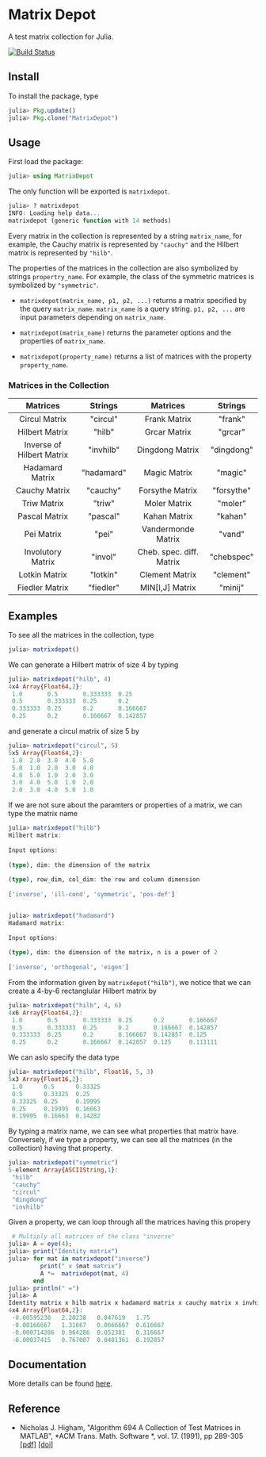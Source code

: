# Matrix Depot 

A test matrix collection for Julia.

[![Build Status](https://travis-ci.org/weijianzhang/MatrixDepot.jl.svg?branch=master)](https://travis-ci.org/weijianzhang/MatrixDepot.jl)

  
## Install

To install the package, type

```julia
julia> Pkg.update()
julia> Pkg.clone("MatrixDepot")
```

## Usage

First load the package:

```julia
julia> using MatrixDepot
```

The only function will be exported is `matrixdepot`.

```julia
julia> ? matrixdepot
INFO: Loading help data...
matrixdepot (generic function with 14 methods)
```

Every matrix in the collection is represented by a string `matrix_name`, for
example, the Cauchy matrix is represented by `"cauchy"` and the Hilbert matrix
is represented by `"hilb"`.

The properties of the matrices in the collection are also symbolized by strings
`propertry_name`. For example, the class of the symmetric matrices is symbolized
by `"symmetric"`.

* `matrixdepot(matrix_name, p1, p2, ...)` returns a matrix specified by the
query `matrix_name`. `matrix_name` is a query string. `p1, p2, ...` are input
parameters depending on `matrix_name`.

* `matrixdepot(matrix_name)` returns the parameter options and the properties of
`matrix_name`.

* `matrixdepot(property_name)` returns a list of matrices with the property
`property_name`.

### Matrices in the Collection

| Matrices                  | Strings   | Matrices                 | Strings   |
|:-------------------------:|:---------:|:------------------------:|:---------:|
| Circul Matrix             | "circul"  | Frank Matrix             | "frank"   | 
| Hilbert Matrix            | "hilb"    | Grcar Matrix             | "grcar"   |
| Inverse of Hilbert Matrix | "invhilb" | Dingdong Matrix          | "dingdong"|
| Hadamard Matrix           | "hadamard"| Magic Matrix             | "magic"   |
| Cauchy Matrix             | "cauchy"  | Forsythe Matrix          | "forsythe"|
| Triw Matrix               | "triw"    | Moler Matrix             | "moler"   |
| Pascal Matrix             | "pascal"  | Kahan Matrix             | "kahan"   |
| Pei Matrix                | "pei"     | Vandermonde Matrix       | "vand"    |
| Involutory Matrix         | "invol"   | Cheb. spec. diff. Matrix | "chebspec"| 
| Lotkin Matrix             | "lotkin"  | Clement Matrix           | "clement" |
| Fiedler Matrix            | "fiedler" | MIN[I,J] Matrix          | "minij"   |


## Examples

To see all the matrices in the collection, type

```julia
julia> matrixdepot()
```

We can generate a Hilbert matrix of size 4 by typing

```julia
julia> matrixdepot("hilb", 4)
4x4 Array{Float64,2}:
 1.0       0.5       0.333333  0.25    
 0.5       0.333333  0.25      0.2     
 0.333333  0.25      0.2       0.166667
 0.25      0.2       0.166667  0.142857
```

and generate a circul matrix of size 5 by

```julia
julia> matrixdepot("circul", 5)
5x5 Array{Float64,2}:
 1.0  2.0  3.0  4.0  5.0
 5.0  1.0  2.0  3.0  4.0
 4.0  5.0  1.0  2.0  3.0
 3.0  4.0  5.0  1.0  2.0
 2.0  3.0  4.0  5.0  1.0
```

If we are not sure about the paramters or properties of a matrix, we can type
the matrix name

```julia
julia> matrixdepot("hilb")
Hilbert matrix: 
                  
Input options: 
                  
(type), dim: the dimension of the matrix
                  
(type), row_dim, col_dim: the row and column dimension 
                  
['inverse', 'ill-cond', 'symmetric', 'pos-def']


julia> matrixdepot("hadamard")
Hadamard matrix: 
                  
Input options: 
                  
(type), dim: the dimension of the matrix, n is a power of 2 
                  
['inverse', 'orthogonal', 'eigen']
```

From the information given by `matrixdepot("hilb")`, we notice that we
can create a 4-by-6 rectanglular Hilbert matrix by

```julia
julia> matrixdepot("hilb", 4, 6)
4x6 Array{Float64,2}:
 1.0       0.5       0.333333  0.25      0.2       0.166667
 0.5       0.333333  0.25      0.2       0.166667  0.142857
 0.333333  0.25      0.2       0.166667  0.142857  0.125   
 0.25      0.2       0.166667  0.142857  0.125     0.111111
```

We can aslo specify the data type

```julia
julia> matrixdepot("hilb", Float16, 5, 3)
5x3 Array{Float16,2}:
 1.0      0.5      0.33325
 0.5      0.33325  0.25   
 0.33325  0.25     0.19995
 0.25     0.19995  0.16663
 0.19995  0.16663  0.14282
```

By typing a matrix name, we can see what properties that matrix have.
Conversely, if we type a property, we can see all the matrices (in the
collection) having that property.

```julia
julia> matrixdepot("symmetric")
5-element Array{ASCIIString,1}:
 "hilb"  
 "cauchy"
 "circul"
 "dingdong"
 "invhilb"
```  

Given a property, we can loop through all the matrices having this propery

```julia
 # Multiply all matrices of the class "inverse"
julia> A = eye(4);
julia> print("Identity matrix")
julia> for mat in matrixdepot("inverse")
         print(" x $mat matrix")
         A *=  matrixdepot(mat, 4)    
       end
julia> println(" =")
julia> A    
Identity matrix x hilb matrix x hadamard matrix x cauchy matrix x invhilb matrix =
4x4 Array{Float64,2}:
 -0.00595238   2.20238   0.047619   1.75    
 -0.00166667   1.31667   0.0666667  0.616667
 -0.000714286  0.964286  0.052381   0.316667
 -0.00037415   0.767007  0.0401361  0.192857
```

## Documentation

More details can be found [here](http://nbviewer.ipython.org/github/weijianzhang/MatrixDepot.jl/blob/master/doc/juliadoc.ipynb).

## Reference

- Nicholas J. Higham,
  "Algorithm 694 A Collection of Test Matrices in MATLAB",
  *ACM Trans. Math. Software *,
  vol. 17. (1991), pp 289-305
  [[pdf]](http://www.maths.manchester.ac.uk/~higham/narep/narep172.pdf)
  [[doi]](https://dx.doi.org/10.1145/114697.116805)